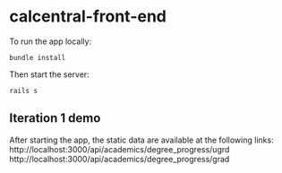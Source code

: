 # calcentral-front-end


To run the app locally:
```
bundle install
```
Then start the server:
```
rails s
```
## Iteration 1 demo
After starting the app, the static data are available at the following links:
http://localhost:3000/api/academics/degree_progress/ugrd
http://localhost:3000/api/academics/degree_progress/grad
